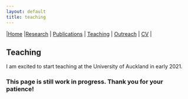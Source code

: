 ```yaml
---
layout: default
title: teaching
---
```


|[Home](./index.html) |[Research](./research.html)          | [Publications](./publications.html)            | [Teaching](./teaching.html)   |  [Outreach](./outreach.html)         | [CV](./vita.html)     |


## Teaching
I am excited to start teaching at the University of Auckland in early 2021. 
### This page is still work in progress. Thank you for your patience!
